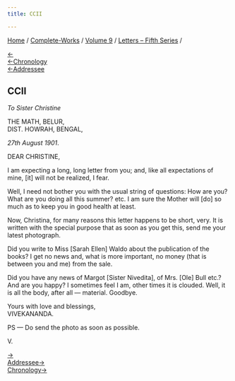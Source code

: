 ```yaml
---
title: CCII

---
```

<div>

[Home](../../../index.htm) / [Complete-Works](../../complete_works.htm)
/ [Volume 9](../volume_9_contents.htm) / [Letters – Fifth
Series](letters_fifth_series_contents.htm) /

[←](201_sister_christine.htm)  
[←Chronology](201_sister_christine.htm)  
[←Addressee](201_sister_christine.htm)

## CCII

*To Sister Christine*

THE MATH, BELUR,  
DIST. HOWRAH, BENGAL,

*27th August 1901*.

DEAR CHRISTINE,

I am expecting a long, long letter from you; and, like all expectations
of mine, \[it\] will not be realized, I fear.

Well, I need not bother you with the usual string of questions: How are
you? What are you doing all this summer? etc. I am sure the Mother will
\[do\] so much as to keep you in good health at least.

Now, Christina, for many reasons this letter happens to be short, very.
It is written with the special purpose that as soon as you get this,
send me your latest photograph.

Did you write to Miss \[Sarah Ellen\] Waldo about the publication of the
books? I get no news and, what is more important, no money (that is
between you and me) from the sale.

Did you have any news of Margot \[Sister Nivedita\], of Mrs. \[Ole\]
Bull etc.? And are you happy? I sometimes feel I am, other times it is
clouded. Well, it is all the body, after all — material. Goodbye.

Yours with love and blessings,  
VIVEKANANDA.

PS — Do send the photo as soon as possible.

V.

[→](203_christine.htm)  
[Addressee→](203_christine.htm)  
[Chronology→](../../volume_5/epistles_first_series/110_mary.htm)

</div>
